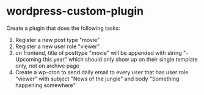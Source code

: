 # wordpress-custom-plugin

Create a plugin that does the following tasks:
1. Register a new post type "movie"
2. Register a new user role "viewer"
3. on frontend, title of posttype "movie" will be appended with string "-Upcoming this year" which should only show up on their single template only, not on archive page
4. Create a wp-cron to send daily email to every user that has user role "viewer" with subject "News of the jungle" and body "Something happening somewhere"
